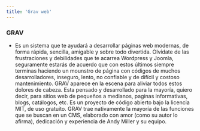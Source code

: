 ```yaml
---
title: 'Grav web'
---
```


### GRAV
* Es un sistema que te ayudará a desarrollar páginas web modernas, de forma rápida, sencilla, amigable y sobre todo divertida. Olvídate de las frustraciones y debilidades que te acarrea Wordpress y Joomla, seguramente estarás de acuerdo que con estos últimos siempre terminas haciendo un mounstro de página con códigos de muchos desarrolladores, inseguro, lento, no confiable y de difícil y costoso mantenimiento. GRAV aparece en la escena para aliviar todos estos dolores de cabeza. Esta pensado y desarrollado para la mayoría, quiero decir, para sitios web de pequeños a medianos, paginas informativas, blogs, catálogos, etc. Es un proyecto de código abierto bajo la licencia MIT, de uso gratuito. GRAV trae nativamente la mayoría de las funciones que se buscan en un CMS, elaborado con amor (como su autor lo afirma), dedicación y experiencia de Andy Miller y su equipo.